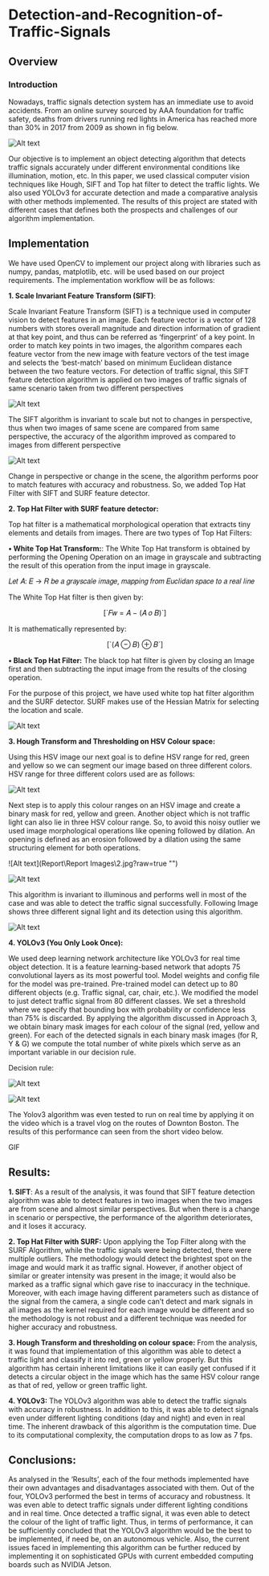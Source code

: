 # Detection-and-Recognition-of-Traffic-Signals

## Overview

### Introduction
  Nowadays, traffic signals detection system has an immediate use to avoid accidents. From an online survey sourced by AAA foundation for traffic safety, deaths from drivers running red lights in America has reached more than 30% in 2017 from 2009 as shown in fig below.

![Alt text](Report/1.jpg?raw=true "Title")

  Our objective is to implement an object detecting algorithm that detects traffic signals accurately under different environmental conditions like illumination, motion, etc. In this paper, we used classical computer vision techniques like Hough, SIFT and Top hat filter to detect the traffic lights. We also used YOLOv3 for accurate detection and made a comparative analysis with other methods implemented. The results of this project are stated with different cases that defines both the prospects and challenges of our algorithm implementation.
  
  ## Implementation 
  We have used OpenCV to implement our project along with libraries such as numpy, pandas, matplotlib, etc. will be used based on our project requirements. The implementation workflow will be as follows:

**1. Scale Invariant Feature Transform (SIFT)**: 

Scale Invariant Feature Transform (SIFT) is a technique used in computer vision to detect features in an image. Each feature vector is a vector of 128 numbers with stores overall magnitude and direction information of gradient at that key point, and thus can be referred as ‘fingerprint’ of a key point. In order to match key points in two images, the algorithm compares each feature vector from the new image with feature vectors of the test image and selects the ‘best-match’ based on minimum Euclidean distance between the two feature vectors. For detection of traffic signal, this SIFT feature detection algorithm is applied on two images of traffic signals of same scenario taken from two different perspectives

![Alt text](Report/2.jpg?raw=true "Title")

The SIFT algorithm is invariant to scale but not to changes in perspective, thus when two images of same scene are compared from same perspective, the accuracy of the algorithm improved as compared to images from different perspective

![Alt text](Report/3.jpg?raw=true "Title")

Change in perspective or change in the scene, the algorithm performs poor to match features with accuracy and robustness. So, we added Top Hat Filter with SIFT and SURF feature detector.

**2.	Top Hat Filter with SURF feature detector:** 

Top hat filter is a mathematical morphological operation that extracts tiny elements and details from images. There are two types of Top Hat Filters:

**•	White Top Hat Transform:**: The White Top Hat transform is obtained by performing the Opening Operation on an image in grayscale and subtracting the result of this operation from the input image in grayscale.

𝐿𝑒𝑡 𝐴: 𝐸 → 𝑅 𝑏𝑒 𝑎 𝑔𝑟𝑎𝑦𝑠𝑐𝑎𝑙𝑒 𝑖𝑚𝑎𝑔𝑒, 𝑚𝑎𝑝𝑝𝑖𝑛𝑔 𝑓𝑟𝑜𝑚 𝐸𝑢𝑐𝑙𝑖𝑑𝑎𝑛 𝑠𝑝𝑎𝑐𝑒 𝑡𝑜 𝑎 𝑟𝑒𝑎𝑙 𝑙𝑖𝑛𝑒

The White Top Hat filter is then given by:

<p align="center">
[`𝐹𝑤 = 𝐴 − (𝐴 𝜊 𝐵)`]
</p>

It is mathematically represented by:

<p align="center">
[`(𝐴 ⊖ 𝐵) ⊕ 𝐵`]
</p>

**•	Black Top Hat Filter:** The black top hat filter is given by closing an Image first and then subtracting the input image from the results of the closing operation.

For the purpose of this project, we have used white top hat filter algorithm and the SURF detector. SURF makes use of the Hessian Matrix for selecting the location and scale.

![Alt text](Report/4.jpg?raw=true "Title")

**3.	Hough Transform and Thresholding on HSV Colour space:** 

Using this HSV image our next goal is to define HSV range for red, green and yellow so we can segment our image based on three different colors. HSV range for three different colors used are as follows:

![Alt text](Report/table1.jpg?raw=true "Table")

Next step is to apply this colour ranges on an HSV image and create a binary mask for red, yellow and green. Another object which is not traffic light can also lie in three HSV colour range. So, to avoid this noisy outlier we used image morphological operations like opening followed by dilation. An opening is defined as an erosion followed by a dilation using the same structuring element for both operations.

![Alt text](Report\Report Images\2.jpg?raw=true "")

![Alt text](Report\6.jpg?raw=true "")

This algorithm is invariant to illuminous and performs well in most of the case and was able to detect the traffic signal successfully. Following Image shows three different signal light and its detection using this algorithm.

![Alt text](Report\7.jpg?raw=true "")

**4.	YOLOv3 (You Only Look Once):**

We used deep learning network architecture like YOLOv3 for real time object detection. It is a feature learning-based network that adopts 75 convolutional layers as its most powerful tool. Model weights and config file for the model was pre-trained. Pre-trained model can detect up to 80 different objects (e.g. Traffic signal, car, chair, etc.). We modified the model to just detect traffic signal from 80 different classes. We set a threshold where we specify that bounding box with probability or confidence less than 75% is discarded. By applying the algorithm discussed in Approach 3, we obtain binary mask images for each colour of the signal (red, yellow and green). For each of the detected signals in each binary mask images (for R, Y & G) we compute the total number of white pixels which serve as an important variable in our decision rule.

Decision rule:

![Alt text](Report\table2.jpg?raw=true "Table2")

![Alt text](Report\8.jpg?raw=true "")

The Yolov3 algorithm was even tested to run on real time by applying it on the video which is a travel vlog on the routes of Downton Boston. The results of this performance can seen from the short video below.

GIF

## Results: 
**1. SIFT**: As a result of the analysis, it was found that SIFT feature detection algorithm
was able to detect features in two images when the two images are from scene and almost similar
perspectives. But when there is a change in scenario or perspective, the performance of the algorithm deteriorates, and it loses it accuracy.

**2. Top Hat Filter with SURF:**
Upon applying the Top Filter along with the SURF Algorithm, while the traffic signals were being
detected, there were multiple outliers. The methodology would detect the brightest spot on the
image and would mark it as traffic signal. However, if another object of similar or greater
intensity was present in the image; it would also be marked as a traffic signal which gave rise to
inaccuracy in the technique. Moreover, with each image having different parameters such as
distance of the signal from the camera, a single code can’t detect and mark signals in all images
as the kernel required for each image would be different and so the methodology is not robust
and a different technique was needed for higher accuracy and robustness.

**3. Hough Transform and thresholding on colour space:**
From the analysis, it was found that implementation of this algorithm was able to detect a traffic light and classify it into red, green or yellow properly. But this algorithm has certain inherent limitations like it can easily get confused if it detects a circular object in the image which has the same HSV colour range as that of red, yellow or green traffic light.

**4. YOLOv3:**
The YOLOv3 algorithm was able to detect the traffic signals with accuracy in robustness. In addition to this, it was able to detect signals even under different lighting conditions (day and night) and even in real time. The inherent drawback of this algorithm is the computation time. Due to its computational complexity, the computation drops to as low as 7 fps.

## Conclusions:
As analysed in the ‘Results’, each of the four methods implemented have their own advantages and disadvantages associated with them. Out of the four, YOLOv3 performed the best in terms of accuracy and robustness. It was even able to detect traffic signals under different lighting conditions and in real time. Once detected a traffic signal, it was even able to detect the colour of the light of traffic light. Thus, in terms of performance, it can be sufficiently concluded that the YOLOv3 algorithm would be the best to be implemented, if need be, on an autonomous vehicle. Also, the current issues faced in implementing this algorithm can be further reduced by implementing it on sophisticated GPUs with current embedded computing boards such as NVIDIA Jetson.

